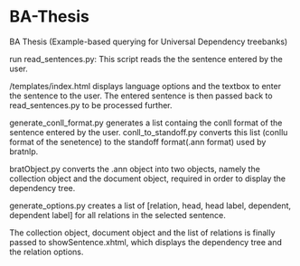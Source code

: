 # BA-Thesis
BA Thesis (Example-based querying for Universal Dependency treebanks)

run read_sentences.py: 
This script reads the the sentence entered by the user. 

/templates/index.html displays language options and the textbox to enter the sentence to the user. The entered sentence is then passed back to read_sentences.py to be processed further. 

generate_conll_format.py generates a list containg the conll format of the sentence entered by the user.
conll_to_standoff.py converts this list (conllu format of the senetence) to the standoff format(.ann format) used by bratnlp. 

bratObject.py converts the .ann object into two objects, namely the collection object and the document object, required in order to display the dependency tree. 

generate_options.py creates a list of [relation, head, head label, dependent, dependent label] for all relations in the selected sentence. 

The collection object, document object and the list of relations is finally passed to showSentence.xhtml, which displays the dependency tree and the relation options. 
